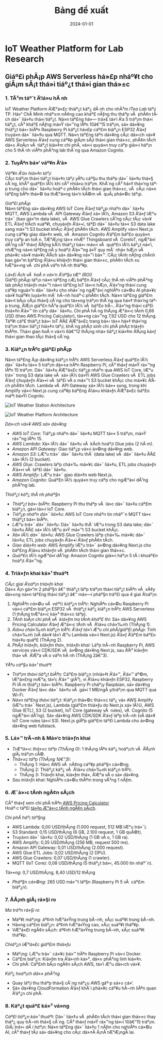 ﻿---
title: "Bảng đề xuất"
date: "2024-01-01"
weight: 2
chapter: false
pre: " <b> 2. </b> "
---



# IoT Weather Platform for Lab Research  
## Giáº£i phÃ¡p AWS Serverless há»£p nháº¥t cho giÃ¡m sÃ¡t thá»i tiáº¿t thá»i gian thá»±c  

### 1. TÃ³m táº¯t Ä‘iá»u hÃ nh  
IoT Weather Platform Ä‘Æ°á»£c thiáº¿t káº¿ dÃ nh cho nhÃ³m *ITea Lab* táº¡i TP. Há»“ ChÃ­ Minh nháº±m nÃ¢ng cao kháº£ nÄƒng thu tháº­p vÃ  phÃ¢n tÃ­ch dá»¯ liá»‡u thá»i tiáº¿t. Ná»n táº£ng há»— trá»£ tá»‘i Ä‘a 5 tráº¡m thá»i tiáº¿t, cÃ³ kháº£ nÄƒng má»Ÿ rá»™ng lÃªn 10â€“15 tráº¡m, sá»­ dá»¥ng thiáº¿t bá»‹ biÃªn Raspberry Pi káº¿t há»£p cáº£m biáº¿n ESP32 Ä‘á»ƒ truyá»n dá»¯ liá»‡u qua MQTT. Ná»n táº£ng táº­n dá»¥ng cÃ¡c dá»‹ch vá»¥ AWS Serverless Ä‘á»ƒ cung cáº¥p giÃ¡m sÃ¡t thá»i gian thá»±c, phÃ¢n tÃ­ch dá»± Ä‘oÃ¡n vÃ  tiáº¿t kiá»‡m chi phÃ­, vá»›i quyá»n truy cáº­p giá»›i háº¡n cho 5 thÃ nh viÃªn phÃ²ng lab thÃ´ng qua Amazon Cognito.  

### 2. TuyÃªn bá»‘ váº¥n Ä‘á»  
*Váº¥n Ä‘á» hiá»‡n táº¡i*  
CÃ¡c tráº¡m thá»i tiáº¿t hiá»‡n táº¡i yÃªu cáº§u thu tháº­p dá»¯ liá»‡u thá»§ cÃ´ng, khÃ³ quáº£n lÃ½ khi cÃ³ nhiá»u tráº¡m. KhÃ´ng cÃ³ há»‡ thá»‘ng táº­p trung cho dá»¯ liá»‡u hoáº·c phÃ¢n tÃ­ch thá»i gian thá»±c, vÃ  cÃ¡c ná»n táº£ng bÃªn thá»© ba thÆ°á»ng tá»‘n kÃ©m vÃ  quÃ¡ phá»©c táº¡p.  

*Giáº£i phÃ¡p*  
Ná»n táº£ng sá»­ dá»¥ng AWS IoT Core Ä‘á»ƒ tiáº¿p nháº­n dá»¯ liá»‡u MQTT, AWS Lambda vÃ  API Gateway Ä‘á»ƒ xá»­ lÃ½, Amazon S3 Ä‘á»ƒ lÆ°u trá»¯ (bao gá»“m data lake), vÃ  AWS Glue Crawlers cÃ¹ng cÃ¡c tÃ¡c vá»¥ ETL Ä‘á»ƒ trÃ­ch xuáº¥t, chuyá»ƒn Ä‘á»•i, táº£i dá»¯ liá»‡u tá»« S3 data lake sang má»™t S3 bucket khÃ¡c Ä‘á»ƒ phÃ¢n tÃ­ch. AWS Amplify vá»›i Next.js cung cáº¥p giao diá»‡n web, vÃ  Amazon Cognito Ä‘áº£m báº£o quyá»n truy cáº­p an toÃ n. TÆ°Æ¡ng tá»± nhÆ° Thingsboard vÃ  CoreIoT, ngÆ°á»i dÃ¹ng cÃ³ thá»ƒ Ä‘Äƒng kÃ½ thiáº¿t bá»‹ má»›i vÃ  quáº£n lÃ½ káº¿t ná»‘i, nhÆ°ng ná»n táº£ng nÃ y hoáº¡t Ä‘á»™ng á»Ÿ quy mÃ´ nhá» hÆ¡n vÃ  phá»¥c vá»¥ má»¥c Ä‘Ã­ch sá»­ dá»¥ng ná»™i bá»™. CÃ¡c tÃ­nh nÄƒng chÃ­nh bao gá»“m báº£ng Ä‘iá»u khiá»ƒn thá»i gian thá»±c, phÃ¢n tÃ­ch xu hÆ°á»›ng vÃ  chi phÃ­ váº­n hÃ nh tháº¥p.  

*Lá»£i Ã­ch vÃ  hoÃ n vá»‘n Ä‘áº§u tÆ° (ROI)*  
Giáº£i phÃ¡p táº¡o ná»n táº£ng cÆ¡ báº£n Ä‘á»ƒ cÃ¡c thÃ nh viÃªn phÃ²ng lab phÃ¡t triá»ƒn má»™t ná»n táº£ng IoT lá»›n hÆ¡n, Ä‘á»“ng thá»i cung cáº¥p nguá»“n dá»¯ liá»‡u cho nhá»¯ng ngÆ°á»i nghiÃªn cá»©u AI phá»¥c vá»¥ huáº¥n luyá»‡n mÃ´ hÃ¬nh hoáº·c phÃ¢n tÃ­ch. Ná»n táº£ng giáº£m bá»›t bÃ¡o cÃ¡o thá»§ cÃ´ng cho tá»«ng tráº¡m thÃ´ng qua há»‡ thá»‘ng táº­p trung, Ä‘Æ¡n giáº£n hÃ³a quáº£n lÃ½ vÃ  báº£o trÃ¬, Ä‘á»“ng thá»i cáº£i thiá»‡n Ä‘á»™ tin cáº­y dá»¯ liá»‡u. Chi phÃ­ hÃ ng thÃ¡ng Æ°á»›c tÃ­nh 0,66 USD (theo AWS Pricing Calculator), tá»•ng cá»™ng 7,92 USD cho 12 thÃ¡ng. Táº¥t cáº£ thiáº¿t bá»‹ IoT Ä‘Ã£ Ä‘Æ°á»£c trang bá»‹ tá»« há»‡ thá»‘ng tráº¡m thá»i tiáº¿t hiá»‡n táº¡i, khÃ´ng phÃ¡t sinh chi phÃ­ phÃ¡t triá»ƒn thÃªm. Thá»i gian hoÃ n vá»‘n 6â€“12 thÃ¡ng nhá» tiáº¿t kiá»‡m Ä‘Ã¡ng ká»ƒ thá»i gian thao tÃ¡c thá»§ cÃ´ng.  

### 3. Kiáº¿n trÃºc giáº£i phÃ¡p  
Ná»n táº£ng Ã¡p dá»¥ng kiáº¿n trÃºc AWS Serverless Ä‘á»ƒ quáº£n lÃ½ dá»¯ liá»‡u tá»« 5 tráº¡m dá»±a trÃªn Raspberry Pi, cÃ³ thá»ƒ má»Ÿ rá»™ng lÃªn 15 tráº¡m. Dá»¯ liá»‡u Ä‘Æ°á»£c tiáº¿p nháº­n qua AWS IoT Core, lÆ°u trá»¯ trong S3 data lake vÃ  xá»­ lÃ½ bá»Ÿi AWS Glue Crawlers vÃ  ETL jobs Ä‘á»ƒ chuyá»ƒn Ä‘á»•i vÃ  táº£i vÃ o má»™t S3 bucket khÃ¡c cho má»¥c Ä‘Ã­ch phÃ¢n tÃ­ch. Lambda vÃ  API Gateway xá»­ lÃ½ bá»• sung, trong khi Amplify vá»›i Next.js cung cáº¥p báº£ng Ä‘iá»u khiá»ƒn Ä‘Æ°á»£c báº£o máº­t bá»Ÿi Cognito.  

![IoT Weather Station Architecture](/images/2-Proposal/edge_architecture.jpeg)

![IoT Weather Platform Architecture](/images/2-Proposal/platform_architecture.jpeg)

*Dá»‹ch vá»¥ AWS sá»­ dá»¥ng*  
- *AWS IoT Core*: Tiáº¿p nháº­n dá»¯ liá»‡u MQTT tá»« 5 tráº¡m, má»Ÿ rá»™ng lÃªn 15.  
- *AWS Lambda*: Xá»­ lÃ½ dá»¯ liá»‡u vÃ  kÃ­ch hoáº¡t Glue jobs (2 hÃ m).  
- *Amazon API Gateway*: Giao tiáº¿p vá»›i á»©ng dá»¥ng web.  
- *Amazon S3*: LÆ°u trá»¯ dá»¯ liá»‡u thÃ´ (data lake) vÃ  dá»¯ liá»‡u Ä‘Ã£ xá»­ lÃ½ (2 bucket).  
- *AWS Glue*: Crawlers láº­p chá»‰ má»¥c dá»¯ liá»‡u, ETL jobs chuyá»ƒn Ä‘á»•i vÃ  táº£i dá»¯ liá»‡u.  
- *AWS Amplify*: LÆ°u trá»¯ giao diá»‡n web Next.js.  
- *Amazon Cognito*: Quáº£n lÃ½ quyá»n truy cáº­p cho ngÆ°á»i dÃ¹ng phÃ²ng lab.  

*Thiáº¿t káº¿ thÃ nh pháº§n*  
- *Thiáº¿t bá»‹ biÃªn*: Raspberry Pi thu tháº­p vÃ  lá»c dá»¯ liá»‡u cáº£m biáº¿n, gá»­i tá»›i IoT Core.  
- *Tiáº¿p nháº­n dá»¯ liá»‡u*: AWS IoT Core nháº­n tin nháº¯n MQTT tá»« thiáº¿t bá»‹ biÃªn.  
- *LÆ°u trá»¯ dá»¯ liá»‡u*: Dá»¯ liá»‡u thÃ´ lÆ°u trong S3 data lake; dá»¯ liá»‡u Ä‘Ã£ xá»­ lÃ½ lÆ°u á»Ÿ má»™t S3 bucket khÃ¡c.  
- *Xá»­ lÃ½ dá»¯ liá»‡u*: AWS Glue Crawlers láº­p chá»‰ má»¥c dá»¯ liá»‡u; ETL jobs chuyá»ƒn Ä‘á»•i Ä‘á»ƒ phÃ¢n tÃ­ch.  
- *Giao diá»‡n web*: AWS Amplify lÆ°u trá»¯ á»©ng dá»¥ng Next.js cho báº£ng Ä‘iá»u khiá»ƒn vÃ  phÃ¢n tÃ­ch thá»i gian thá»±c.  
- *Quáº£n lÃ½ ngÆ°á»i dÃ¹ng*: Amazon Cognito giá»›i háº¡n 5 tÃ i khoáº£n hoáº¡t Ä‘á»™ng.  

### 4. Triá»ƒn khai ká»¹ thuáº­t  
*CÃ¡c giai Ä‘oáº¡n triá»ƒn khai*  
Dá»± Ã¡n gá»“m 2 pháº§n â€” thiáº¿t láº­p tráº¡m thá»i tiáº¿t biÃªn vÃ  xÃ¢y dá»±ng ná»n táº£ng thá»i tiáº¿t â€” má»—i pháº§n tráº£i qua 4 giai Ä‘oáº¡n:  
1. *NghiÃªn cá»©u vÃ  váº½ kiáº¿n trÃºc*: NghiÃªn cá»©u Raspberry Pi vá»›i cáº£m biáº¿n ESP32 vÃ  thiáº¿t káº¿ kiáº¿n trÃºc AWS Serverless (1 thÃ¡ng trÆ°á»›c ká»³ thá»±c táº­p).  
2. *TÃ­nh toÃ¡n chi phÃ­ vÃ  kiá»ƒm tra tÃ­nh kháº£ thi*: Sá»­ dá»¥ng AWS Pricing Calculator Ä‘á»ƒ Æ°á»›c tÃ­nh vÃ  Ä‘iá»u chá»‰nh (ThÃ¡ng 1).  
3. *Äiá»u chá»‰nh kiáº¿n trÃºc Ä‘á»ƒ tá»‘i Æ°u chi phÃ­/giáº£i phÃ¡p*: Tinh chá»‰nh (vÃ­ dá»¥ tá»‘i Æ°u Lambda vá»›i Next.js) Ä‘á»ƒ Ä‘áº£m báº£o hiá»‡u quáº£ (ThÃ¡ng 2).  
4. *PhÃ¡t triá»ƒn, kiá»ƒm thá»­, triá»ƒn khai*: Láº­p trÃ¬nh Raspberry Pi, AWS services vá»›i CDK/SDK vÃ  á»©ng dá»¥ng Next.js, sau Ä‘Ã³ kiá»ƒm thá»­ vÃ  Ä‘Æ°a vÃ o váº­n hÃ nh (ThÃ¡ng 2â€“3).  

*YÃªu cáº§u ká»¹ thuáº­t*  
- *Tráº¡m thá»i tiáº¿t biÃªn*: Cáº£m biáº¿n (nhiá»‡t Ä‘á»™, Ä‘á»™ áº©m, lÆ°á»£ng mÆ°a, tá»‘c Ä‘á»™ giÃ³), vi Ä‘iá»u khiá»ƒn ESP32, Raspberry Pi lÃ m thiáº¿t bá»‹ biÃªn. Raspberry Pi cháº¡y Raspbian, sá»­ dá»¥ng Docker Ä‘á»ƒ lá»c dá»¯ liá»‡u vÃ  gá»­i 1 MB/ngÃ y/tráº¡m qua MQTT qua Wi-Fi.  
- *Ná»n táº£ng thá»i tiáº¿t*: Kiáº¿n thá»©c thá»±c táº¿ vá» AWS Amplify (lÆ°u trá»¯ Next.js), Lambda (giáº£m thiá»ƒu do Next.js xá»­ lÃ½), AWS Glue (ETL), S3 (2 bucket), IoT Core (gateway vÃ  rules), vÃ  Cognito (5 ngÆ°á»i dÃ¹ng). Sá»­ dá»¥ng AWS CDK/SDK Ä‘á»ƒ láº­p trÃ¬nh (vÃ­ dá»¥ IoT Core rules tá»›i S3). Next.js giÃºp giáº£m táº£i Lambda cho á»©ng dá»¥ng web fullstack.  

### 5. Lá»™ trÃ¬nh & Má»‘c triá»ƒn khai  
- *TrÆ°á»›c thá»±c táº­p (ThÃ¡ng 0)*: 1 thÃ¡ng lÃªn káº¿ hoáº¡ch vÃ  Ä‘Ã¡nh giÃ¡ tráº¡m cÅ©.  
- *Thá»±c táº­p (ThÃ¡ng 1â€“3)*:  
    - ThÃ¡ng 1: Há»c AWS vÃ  nÃ¢ng cáº¥p pháº§n cá»©ng.  
    - ThÃ¡ng 2: Thiáº¿t káº¿ vÃ  Ä‘iá»u chá»‰nh kiáº¿n trÃºc.  
    - ThÃ¡ng 3: Triá»ƒn khai, kiá»ƒm thá»­, Ä‘Æ°a vÃ o sá»­ dá»¥ng.  
- *Sau triá»ƒn khai*: NghiÃªn cá»©u thÃªm trong vÃ²ng 1 nÄƒm.  

### 6. Æ¯á»›c tÃ­nh ngÃ¢n sÃ¡ch  
CÃ³ thá»ƒ xem chi phÃ­ trÃªn [AWS Pricing Calculator](https://calculator.aws/#/estimate?id=621f38b12a1ef026842ba2ddfe46ff936ed4ab01)  
Hoáº·c táº£i [tá»‡p Æ°á»›c tÃ­nh ngÃ¢n sÃ¡ch](../attachments/budget_estimation.pdf).  

*Chi phÃ­ háº¡ táº§ng*  
- AWS Lambda: 0,00 USD/thÃ¡ng (1.000 request, 512 MB lÆ°u trá»¯).  
- S3 Standard: 0,15 USD/thÃ¡ng (6 GB, 2.100 request, 1 GB quÃ©t).  
- Truyá»n dá»¯ liá»‡u: 0,02 USD/thÃ¡ng (1 GB vÃ o, 1 GB ra).  
- AWS Amplify: 0,35 USD/thÃ¡ng (256 MB, request 500 ms).  
- Amazon API Gateway: 0,01 USD/thÃ¡ng (2.000 request).  
- AWS Glue ETL Jobs: 0,02 USD/thÃ¡ng (2 DPU).  
- AWS Glue Crawlers: 0,07 USD/thÃ¡ng (1 crawler).  
- MQTT (IoT Core): 0,08 USD/thÃ¡ng (5 thiáº¿t bá»‹, 45.000 tin nháº¯n).  

*Tá»•ng*: 0,7 USD/thÃ¡ng, 8,40 USD/12 thÃ¡ng  
- *Pháº§n cá»©ng*: 265 USD má»™t láº§n (Raspberry Pi 5 vÃ  cáº£m biáº¿n).  

### 7. ÄÃ¡nh giÃ¡ rá»§i ro  
*Ma tráº­n rá»§i ro*  
- Máº¥t máº¡ng: áº¢nh hÆ°á»Ÿng trung bÃ¬nh, xÃ¡c suáº¥t trung bÃ¬nh.  
- Há»ng cáº£m biáº¿n: áº¢nh hÆ°á»Ÿng cao, xÃ¡c suáº¥t tháº¥p.  
- VÆ°á»£t ngÃ¢n sÃ¡ch: áº¢nh hÆ°á»Ÿng trung bÃ¬nh, xÃ¡c suáº¥t tháº¥p.  

*Chiáº¿n lÆ°á»£c giáº£m thiá»ƒu*  
- Máº¡ng: LÆ°u trá»¯ cá»¥c bá»™ trÃªn Raspberry Pi vá»›i Docker.  
- Cáº£m biáº¿n: Kiá»ƒm tra Ä‘á»‹nh ká»³, dá»± phÃ²ng linh kiá»‡n.  
- Chi phÃ­: Cáº£nh bÃ¡o ngÃ¢n sÃ¡ch AWS, tá»‘i Æ°u dá»‹ch vá»¥.  

*Káº¿ hoáº¡ch dá»± phÃ²ng*  
- Quay láº¡i thu tháº­p thá»§ cÃ´ng náº¿u AWS gáº·p sá»± cá»‘.  
- Sá»­ dá»¥ng CloudFormation Ä‘á»ƒ khÃ´i phá»¥c cáº¥u hÃ¬nh liÃªn quan Ä‘áº¿n chi phÃ­.  

### 8. Káº¿t quáº£ ká»³ vá»ng  
*Cáº£i tiáº¿n ká»¹ thuáº­t*: Dá»¯ liá»‡u vÃ  phÃ¢n tÃ­ch thá»i gian thá»±c thay tháº¿ quy trÃ¬nh thá»§ cÃ´ng. CÃ³ thá»ƒ má»Ÿ rá»™ng tá»›i 10â€“15 tráº¡m.  
*GiÃ¡ trá»‹ dÃ i háº¡n*: Ná»n táº£ng dá»¯ liá»‡u 1 nÄƒm cho nghiÃªn cá»©u AI, cÃ³ thá»ƒ tÃ¡i sá»­ dá»¥ng cho cÃ¡c dá»±Â Ã¡nÂ tÆ°Æ¡ngÂ lai.


